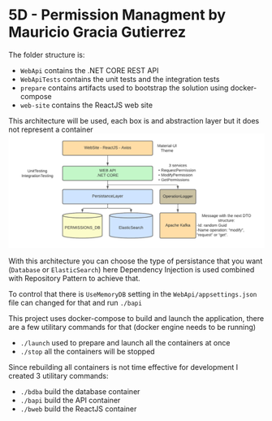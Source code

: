 # 5D - Permission Managment by Mauricio Gracia Gutierrez

The folder structure is:
 - `WebApi` contains the .NET CORE REST API
 - `WebApiTests` contains the unit tests and the integration tests
 - `prepare` contains artifacts used to bootstrap the solution using docker-compose
 - `web-site` contains the ReactJS web site

This architecture will be used, each box is and abstraction layer but it does not represent a container
![alt text](Architecture.png "Title")

With this architecture you can choose the type of persistance that you want (`Database` or `ElasticSearch`)
here Dependency Injection is used combined with Repository Pattern to achieve that.

To control that there is `UseMemoryDB` setting in the `WebApi/appsettings.json` file can changed for that and run `./bapi`

This project uses docker-compose to build and launch the application, there are a few utilitary commands for that (docker engine needs to be running)
- `./launch` used to prepare and launch all the containers at once
- `./stop` all the containers will be stopped

Since rebuilding all containers is not time effective for development I created 3 utilitary commands:
- `./bdba` build the database container
- `./bapi` build the API container
- `./bweb` build the ReactJS container

